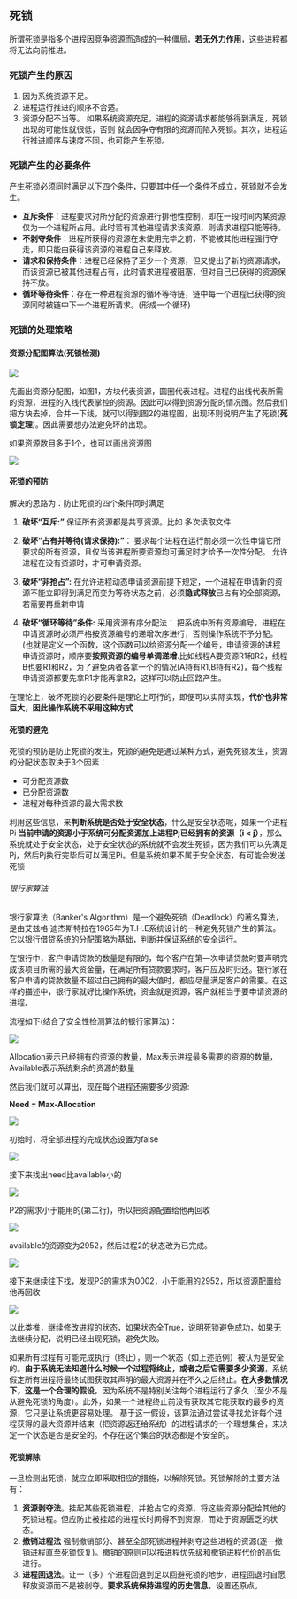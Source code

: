 ## 死锁
所谓死锁是指多个进程因竞争资源而造成的一种僵局，**若无外力作用**，这些进程都将无法向前推进。

### 死锁产生的原因

1. 因为系统资源不足。
2. 进程运行推进的顺序不合适。
3. 资源分配不当等。
如果系统资源充足，进程的资源请求都能够得到满足，死锁出现的可能性就很低，否则
就会因争夺有限的资源而陷入死锁。其次，进程运行推进顺序与速度不同，也可能产生死锁。

### 死锁产生的必要条件
产生死锁必须同时满足以下四个条件，只要其中任一个条件不成立，死锁就不会发生。

 - **互斥条件**：进程要求对所分配的资源进行排他性控制，即在一段时间内某资源仅为一个进程所占用。此时若有其他进程请求该资源，则请求进程只能等待。
 - **不剥夺条件**：进程所获得的资源在未使用完毕之前，不能被其他进程强行夺走，即只能由获得该资源的进程自己来释放。
 - **请求和保持条件**：进程已经保持了至少一个资源，但又提出了新的资源请求，而该资源已被其他进程占有，此时请求进程被阻塞，但对自己已获得的资源保持不放。
 - **循环等待条件**：存在一种进程资源的循环等待链，链中每一个进程已获得的资源同时被链中下一个进程所请求。(形成一个循环)


### 死锁的处理策略

#### 资源分配图算法(死锁检测)

![](image/deadlock7.png)


先画出资源分配图，如图1，方块代表资源，圆圈代表进程。进程的出线代表所需的资源，进程的入线代表掌控的资源。因此可以得到资源分配的情况图。然后我们把方块去掉，合并一下线，就可以得到图2的进程图，出现环则说明产生了死锁(**死锁定理**)。因此需要想办法避免环的出现。

如果资源数目多于1个，也可以画出资源图

![](image/deadlock8.jpg)

#### 死锁的预防
解决的思路为：防止死锁的四个条件同时满足

1. **破坏“互斥:”** 保证所有资源都是共享资源。比如 多次读取文件

2. **破坏“占有并等待(请求保持):”**：
要求每个进程在运行前必须一次性申请它所要求的所有资源，且仅当该进程所要资源均可满足时才给予一次性分配。
允许进程在没有资源时，才可申请资源。

3. **破坏“非抢占”:** 在允许进程动态申请资源前提下规定，一个进程在申请新的资源不能立即得到满足而变为等待状态之前，必须**隐式释放**已占有的全部资源，若需要再重新申请

4. **破坏“循环等待”条件:**
采用资源有序分配法： 把系统中所有资源编号，进程在申请资源时必须严格按资源编号的递增次序进行，否则操作系统不予分配。(也就是定义一个函数，这个函数可以给资源分配一个编号，申请资源的进程申请资源时，顺序要**按照资源的编号单调递增**.比如线程A要资源R1和R2，线程B也要R1和R2，为了避免两者各拿一个的情况(A持有R1,B持有R2)，每个线程申请资源都要先拿R1才能再拿R2，这样可以防止回路产生。

在理论上，破坏死锁的必要条件是理论上可行的，即便可以实际实现，**代价也非常巨大，因此操作系统不采用这种方式**

#### 死锁的避免
死锁的预防是防止死锁的发生，死锁的避免是通过某种方式，避免死锁发生，资源的分配状态取决于3个因素：

 - 可分配资源数
 - 已分配资源数
 - 进程对每种资源的最大需求数

利用这些信息，来**判断系统是否处于安全状态**，什么是安全状态呢，如果一个进程Pi **当前申请的资源小于系统可分配资源加上进程Pj已经拥有的资源（i < j）**，那么系统就处于安全状态，处于安全状态的系统就不会发生死锁，因为我们可以先满足Pj，然后Pj执行完毕后可以满足Pi。但是系统如果不属于安全状态，有可能会发送死锁


###### 银行家算法
银行家算法（Banker's Algorithm）是一个避免死锁（Deadlock）的著名算法，是由艾兹格·迪杰斯特拉在1965年为T.H.E系统设计的一种避免死锁产生的算法。它以银行借贷系统的分配策略为基础，判断并保证系统的安全运行。

在银行中，客户申请贷款的数量是有限的，每个客户在第一次申请贷款时要声明完成该项目所需的最大资金量，在满足所有贷款要求时，客户应及时归还。银行家在客户申请的贷款数量不超过自己拥有的最大值时，都应尽量满足客户的需要。在这样的描述中，银行家就好比操作系统，资金就是资源，客户就相当于要申请资源的进程。

流程如下(结合了安全性检测算法的银行家算法)：

![](image/deadlock0.png)

Allocation表示已经拥有的资源的数量，Max表示进程最多需要的资源的数量，Available表示系统剩余的资源的数量

然后我们就可以算出，现在每个进程还需要多少资源:

**Need = Max-Allocation**

![](image/deadlock1.png)

初始时，将全部进程的完成状态设置为false

![](image/deadlock2.png)

接下来找出need比available小的

![](image/deadlock3.png)

P2的需求小于能用的(第二行)，所以把资源配置给他再回收

![](image/deadlock4.png)

available的资源变为2952，然后进程2的状态改为已完成。

![](image/deadlock5.png)

接下来继续往下找，发现P3的需求为0002，小于能用的2952，所以资源配置给他再回收

![](image/deadlock6.png)

以此类推，继续修改进程的状态，如果状态全True，说明死锁避免成功，如果无法继续分配，说明已经出现死锁，避免失败。

如果所有过程有可能完成执行（终止），则一个状态（如上述范例）被认为是安全的。**由于系统无法知道什么时候一个过程将终止，或者之后它需要多少资源**，系统假定所有进程将最终试图获取其声明的最大资源并在不久之后终止。**在大多数情况下，这是一个合理的假设**，因为系统不是特别关注每个进程运行了多久（至少不是从避免死锁的角度）。此外，如果一个进程终止前没有获取其它能获取的最多的资源，它只是让系统更容易处理。
基于这一假设，该算法通过尝试寻找允许每个进程获得的最大资源并结束（把资源返还给系统）的进程请求的一个理想集合，来决定一个状态是否是安全的。不存在这个集合的状态都是不安全的。


#### 死锁解除
一旦检测出死锁，就应立即釆取相应的措施，以解除死锁。死锁解除的主要方法有：

1. **资源剥夺法**。挂起某些死锁进程，并抢占它的资源，将这些资源分配给其他的死锁进程。但应防止被挂起的进程长时间得不到资源，而处于资源匮乏的状态。
2. **撤销进程法** 强制撤销部分、甚至全部死锁进程并剥夺这些进程的资源(逐一撤销进程直至死锁恢复)。撤销的原则可以按进程优先级和撤销进程代价的高低进行。
3. **进程回退法**。让一（多）个进程回退到足以回避死锁的地步，进程回退时自愿释放资源而不是被剥夺。**要求系统保持进程的历史信息**，设置还原点。
